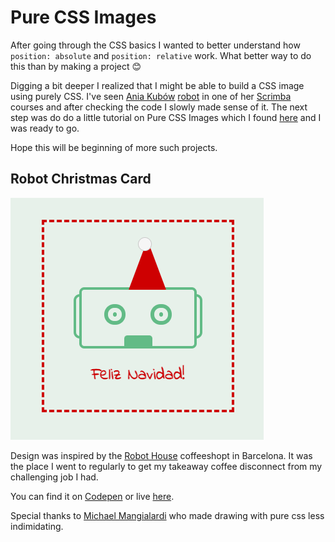 # Pure CSS Images

After going through the CSS basics I wanted to better understand how `position: absolute` and `position: relative` work. What better way to do this than by making a project 😊

Digging a bit deeper I realized that I might be able to build a CSS image using purely CSS. I've seen [Ania Kubów](https://twitter.com/ania_kubow) [robot](https://codepen.io/stefi23/full/BaLWydw) in one of her [Scrimba](https://scrimba.com/) courses and after checking the code I slowly made sense of it. The next step was do do a little tutorial on Pure CSS Images which I found [here](https://medium.com/coding-artist/a-beginners-guide-to-pure-css-images-ef9a5d069dd2) and I was ready to go.

Hope this will be beginning of more such projects.

## Robot Christmas Card

![Robot Christmas Card](./images/christmas-robot.png)

Design was inspired by the [Robot House](http://robothousebcn.com/) coffeeshopt in Barcelona. It was the place I went to regularly to get my takeaway coffee disconnect from my challenging job I had.

You can find it on [Codepen](https://codepen.io/stefi23/pen/YzGZEYg) or live [here](./christmas-robot/index.html).

Special thanks to [Michael Mangialardi](https://twitter.com/michaelmangial1) who made drawing with pure css less indimidating.
